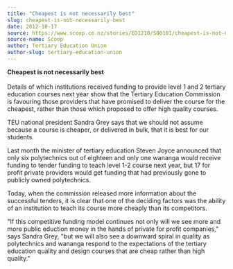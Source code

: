 ```yaml
---
title: "Cheapest is not necessarily best"
slug: cheapest-is-not-necessarily-best
date: 2012-10-17
source: https://www.scoop.co.nz/stories/ED1210/S00101/cheapest-is-not-necessarily-best.htm
source-name: Scoop
author: Tertiary Education Union
author-slug: tertiary-education-union
---
```


<p><strong>Cheapest is not necessarily
best</strong><br><strong></strong><br>Details of which
institutions received funding to provide level 1 and 2 tertiary
education courses next year show that the Tertiary
Education Commission is favouring those providers that have
promised to deliver the course for the cheapest, rather than
those which proposed to offer high quality courses.<p>

<p>TEU
national president Sandra Grey says that we should not
assume because a course is cheaper, or delivered in bulk,
that it is best for our students.</p>

<p>Last month the minister
of tertiary education Steven Joyce announced that only six
polytechnics out of eighteen and only one wananga would
receive funding to tender funding to teach level 1-2 course
next year, but 17 for profit private providers would get
funding that had previously gone to publicly owned
polytechnics.<p>

<p>Today, when the commission released more
information about the successful tenders, it is clear that
one of the deciding factors was the ability of an
institution to teach its course more cheaply than its
competitors.<p>

<p>"If this competitive funding model continues
not only will we see more and more public eduction money in
the hands of private for profit companies," says Sandra
Grey, "but we will also see a downward spiral in quality as
polytechnics and wananga respond to the expectations of the
tertiary education quality and design courses that are cheap
rather than high
quality."</p>

